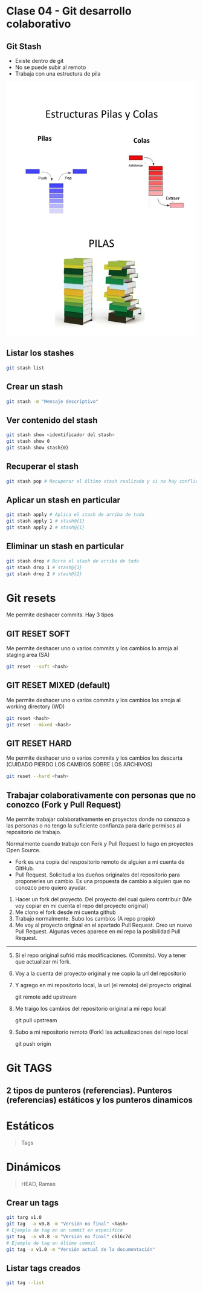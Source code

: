 # Clase 04 - Git desarrollo colaborativo

## Git Stash

* Existe dentro de git
* No se puede subir al remoto
* Trabaja con una estructura de pila

![fifo-lifo](_ref/image.png)

## Listar los stashes

```sh
git stash list
```

## Crear un stash

```sh
git stash -m "Mensaje descriptivo"
```

## Ver contenido del stash

```sh
git stash show <identificador del stash>
git stash show 0
git stash show stash{0}
```

## Recuperar el stash

```sh
git stash pop # Recuperar el último stash realizado y si no hay conflicto lo borra.
```

## Aplicar un stash en particular

```sh
git stash apply # Aplica el stash de arriba de todo
git stash apply 1 # stash@{1}
git stash apply 2 # stash@{1}
```

## Eliminar un stash en particular

```sh
git stash drop # Borra el stash de arriba de todo
git stash drop 1 # stash@{1}
git stash drop 2 # stash@{2}
```

# Git resets
Me permite deshacer commits. Hay 3 tipos

## GIT RESET SOFT
Me permite deshacer uno o varios commits y los cambios lo arroja al staging area (SA)

```sh
git reset --soft <hash>
```

## GIT RESET MIXED (default)
Me permite deshacer uno o varios commits y los cambios los arroja al working directory (WD)

```sh
git reset <hash>
git reset --mixed <hash>
```

## GIT RESET HARD
Me permite deshacer uno o varios commits y los cambios los descarta (CUIDADO PIERDO LOS CAMBIOS SOBRE LOS ARCHIVOS)

```sh
git reset --hard <hash>
```

## Trabajar colaborativamente con personas que no conozco (Fork y Pull Request)

Me permite trabajar colaborativamente en proyectos donde no conozco a las personas o no tengo la suficiente confianza para darle permisos al repositorio de trabajo. 

Normalmente cuando trabajo con Fork y Pull Request lo hago en proyectos Open Source.

* Fork es una copia del respositorio remoto de alguien a mi cuenta de GitHub.
* Pull Request. Solicitud  a los dueños originales del repositorio para proponerles un cambio. Es una propuesta de cambio a alguien que no conozco pero quiero ayudar.

1. Hacer un fork del proyecto. Del proyecto del cual quiero contribuir (Me voy copiar en mi cuenta el repo del proyecto original)
2. Me clono el fork desde mi cuenta github
3. Trabajo normalmente. Subo los cambios (A repo propio)
4. Me voy al proyecto original en el apartado Pull Request. Creo un nuevo Pull Request. Algunas veces aparece en mi repo la posibilidad Pull Request.
---
5. Si el repo original sufrió más modificaciones. (Commits). Voy a tener que actualizar mi fork.
6. Voy a la cuenta del proyecto original y me copio la url del repositorio
7. Y agrego en mi repositorio local, la url (el remoto) del proyecto original.

    git remote add upstream <URL-repositorio-original>

8. Me traigo los cambios del repositorio original a mi repo local

    git pull upstream <rama-que-quiero-actualizar>

9. Subo a mi repositorio remoto (Fork) las actualizaciones del repo local

    git push origin <rama-a-actualizar>

# Git TAGS

## 2 tipos de punteros (referencias). Punteros (referencias) estáticos y los punteros dinamicos

# Estáticos

> Tags

# Dinámicos

> HEAD, Ramas

## Crear un tags

```sh
git targ v1.0
git tag  -a v0.8 -m "Versión no final" <hash>
# Ejemplo de tag en un commit en especifico
git tag  -a v0.8 -m "Versión no final" c616c7d
# Ejemplo de tag en último commit
git tag -a v1.0 -m "Versión actual de la documentación"
```

## Listar tags creados

```sh
git tag --list
```